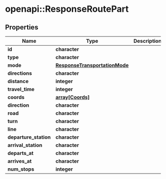 # openapi::ResponseRoutePart


## Properties
Name | Type | Description | Notes
------------ | ------------- | ------------- | -------------
**id** | **character** |  | 
**type** | **character** |  | 
**mode** | [**ResponseTransportationMode**](ResponseTransportationMode.md) |  | 
**directions** | **character** |  | 
**distance** | **integer** |  | 
**travel_time** | **integer** |  | 
**coords** | [**array[Coords]**](Coords.md) |  | 
**direction** | **character** |  | [optional] 
**road** | **character** |  | [optional] 
**turn** | **character** |  | [optional] 
**line** | **character** |  | [optional] 
**departure_station** | **character** |  | [optional] 
**arrival_station** | **character** |  | [optional] 
**departs_at** | **character** |  | [optional] 
**arrives_at** | **character** |  | [optional] 
**num_stops** | **integer** |  | [optional] 


